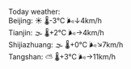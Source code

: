 Today weather:  
Beijing: ☀️ 🌡️-3°C 🌬️↓4km/h  
Tianjin: 🌫  🌡️+2°C 🌬️→4km/h  
Shijiazhuang: 🌫  🌡️+0°C 🌬️↘7km/h  
Tangshan: ⛅️  🌡️+3°C 🌬️→11km/h  
